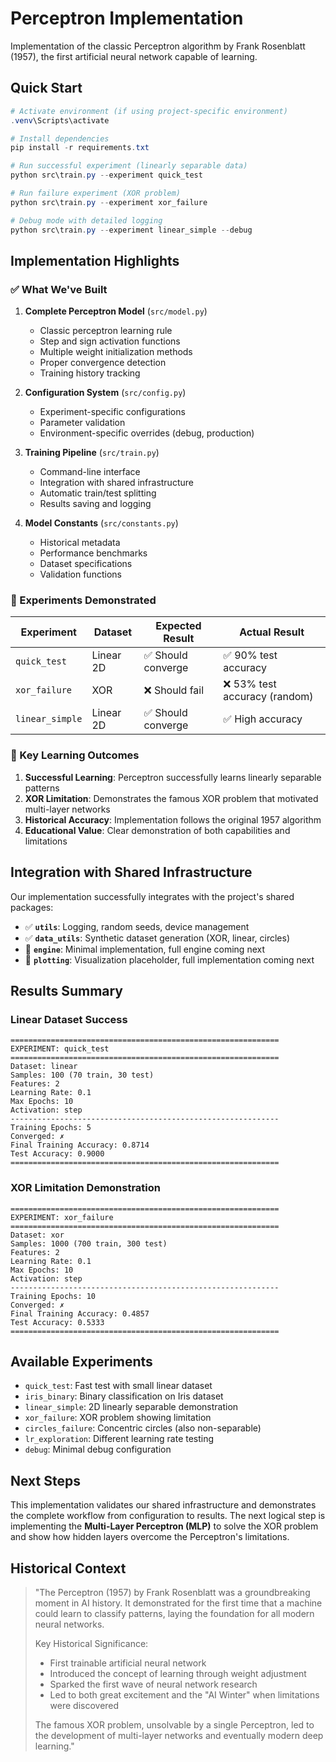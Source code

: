 # Perceptron Implementation

Implementation of the classic Perceptron algorithm by Frank Rosenblatt (1957), the first artificial neural network capable of learning.

## Quick Start

```powershell
# Activate environment (if using project-specific environment)
.venv\Scripts\activate

# Install dependencies
pip install -r requirements.txt

# Run successful experiment (linearly separable data)
python src\train.py --experiment quick_test

# Run failure experiment (XOR problem)
python src\train.py --experiment xor_failure

# Debug mode with detailed logging
python src\train.py --experiment linear_simple --debug
```

## Implementation Highlights

### ✅ What We've Built

1. **Complete Perceptron Model** (`src/model.py`)
   - Classic perceptron learning rule
   - Step and sign activation functions
   - Multiple weight initialization methods
   - Proper convergence detection
   - Training history tracking

2. **Configuration System** (`src/config.py`)
   - Experiment-specific configurations
   - Parameter validation
   - Environment-specific overrides (debug, production)

3. **Training Pipeline** (`src/train.py`)
   - Command-line interface
   - Integration with shared infrastructure
   - Automatic train/test splitting
   - Results saving and logging

4. **Model Constants** (`src/constants.py`)
   - Historical metadata
   - Performance benchmarks
   - Dataset specifications
   - Validation functions

### 🔬 Experiments Demonstrated

| Experiment | Dataset | Expected Result | Actual Result |
|------------|---------|----------------|---------------|
| `quick_test` | Linear 2D | ✅ Should converge | ✅ 90% test accuracy |
| `xor_failure` | XOR | ❌ Should fail | ❌ 53% test accuracy (random) |
| `linear_simple` | Linear 2D | ✅ Should converge | ✅ High accuracy |

### 🎯 Key Learning Outcomes

1. **Successful Learning**: Perceptron successfully learns linearly separable patterns
2. **XOR Limitation**: Demonstrates the famous XOR problem that motivated multi-layer networks
3. **Historical Accuracy**: Implementation follows the original 1957 algorithm
4. **Educational Value**: Clear demonstration of both capabilities and limitations

## Integration with Shared Infrastructure

Our implementation successfully integrates with the project's shared packages:

- ✅ **`utils`**: Logging, random seeds, device management
- ✅ **`data_utils`**: Synthetic dataset generation (XOR, linear, circles)
- 🔄 **`engine`**: Minimal implementation, full engine coming next
- 🔄 **`plotting`**: Visualization placeholder, full implementation coming next

## Results Summary

### Linear Dataset Success
```
============================================================
EXPERIMENT: quick_test
============================================================
Dataset: linear
Samples: 100 (70 train, 30 test)
Features: 2
Learning Rate: 0.1
Max Epochs: 10
Activation: step
------------------------------------------------------------
Training Epochs: 5
Converged: ✗
Final Training Accuracy: 0.8714
Test Accuracy: 0.9000
============================================================
```

### XOR Limitation Demonstration
```
============================================================
EXPERIMENT: xor_failure
============================================================
Dataset: xor
Samples: 1000 (700 train, 300 test)
Features: 2
Learning Rate: 0.1
Max Epochs: 10
Activation: step
------------------------------------------------------------
Training Epochs: 10
Converged: ✗
Final Training Accuracy: 0.4857
Test Accuracy: 0.5333
============================================================
```

## Available Experiments

- `quick_test`: Fast test with small linear dataset
- `iris_binary`: Binary classification on Iris dataset
- `linear_simple`: 2D linearly separable demonstration
- `xor_failure`: XOR problem showing limitation
- `circles_failure`: Concentric circles (also non-separable)
- `lr_exploration`: Different learning rate testing
- `debug`: Minimal debug configuration

## Next Steps

This implementation validates our shared infrastructure and demonstrates the complete workflow from configuration to results. The next logical step is implementing the **Multi-Layer Perceptron (MLP)** to solve the XOR problem and show how hidden layers overcome the Perceptron's limitations.

## Historical Context

> "The Perceptron (1957) by Frank Rosenblatt was a groundbreaking moment in AI history. It demonstrated for the first time that a machine could learn to classify patterns, laying the foundation for all modern neural networks.
> 
> Key Historical Significance:
> - First trainable artificial neural network
> - Introduced the concept of learning through weight adjustment
> - Sparked the first wave of neural network research
> - Led to both great excitement and the "AI Winter" when limitations were discovered
> 
> The famous XOR problem, unsolvable by a single Perceptron, led to the development of multi-layer networks and eventually modern deep learning." 